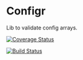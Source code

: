 # Configr

Lib to validate config arrays.

[![Coverage Status](https://coveralls.io/repos/github/shrink0r/configr/badge.svg?branch=master)](https://coveralls.io/github/shrink0r/configr?branch=master)

[![Build Status](https://travis-ci.org/shrink0r/configr.svg?branch=master)](https://travis-ci.org/shrink0r/configr)
